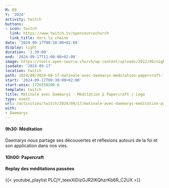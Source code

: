 ```yaml
---
M: 09
Y: '2024'
activity: twitch
buttons:
- icon: twitch
  link: https://www.twitch.tv/opensourcechurch
  link_title: Vers la chaine
date: '2024-09-17T09:30:00+02:00'
display: light
duration: '1:30:00'
end: '2024-09-17T11:00:00+02:00'
image: https://tools.open-source.church/wp-content/uploads/2022/08/night-sky-osc-noms-de-dieu.jpg
isodate: '2024-09-17'
location: twitch
path: 2024/09/2024-09-17-matinale-avec-daemarys-meditation-papercraft-lego.md
start: '2024-09-17T09:30:00+02:00'
start-unix: 1726558200.0
template: twitch
title: Matinale avec Daemarys - Méditation & Papercraft / Lego
type: event
url: /activities/twitch/2024/09/17/matinale-avec-daemarys-meditation-papercraft-lego
with:
- Daemarys
---
```

#### 9h30: Méditation



Daemarys nous partage ses découvertes et réflexions autours de la foi et son application dans nos vies.

#### 10h00: Papercraft


#### Replay des méditations passées

{{< youtube_playlist PLCjY_teexXiDizGJR2lKQhzrKb6R_C2UX >}}